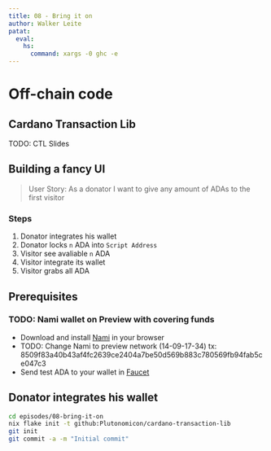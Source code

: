 ```yaml
---
title: 08 - Bring it on
author: Walker Leite
patat:
  eval:
    hs:
      command: xargs -0 ghc -e
---
```

# Off-chain code

## Cardano Transaction Lib

TODO: CTL Slides

## Building a fancy UI

> User Story: As a donator I want to give any amount of ADAs to the first visitor

### Steps

1. Donator integrates his wallet
2. Donator locks `n` ADA into `Script Address`
3. Visitor see avaliable `n` ADA 
4. Visitor integrate its wallet
5. Visitor grabs all ADA

## Prerequisites

### TODO: Nami wallet on Preview with covering funds

- Download and install [Nami](https://namiwallet.io) in your browser
- TODO: Change Nami to preview network (14-09-17-34)
    tx: 8509f83a40b43af4fc2639ce2404a7be50d569b883c780569fb94fab5ce047c3
- Send test ADA to your wallet in [Faucet](https://docs.cardano.org/cardano-testnet/tools/faucet)

## Donator integrates his wallet

```bash
cd episodes/08-bring-it-on
nix flake init -t github:Plutonomicon/cardano-transaction-lib
git init
git commit -a -m "Initial commit"
```
